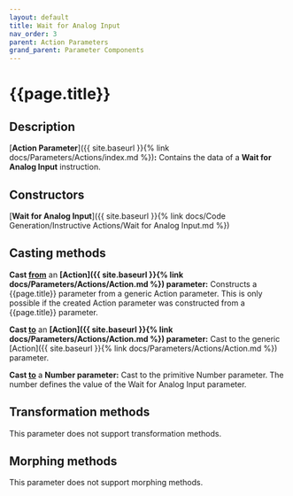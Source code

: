 ```yaml
---
layout: default
title: Wait for Analog Input
nav_order: 3
parent: Action Parameters
grand_parent: Parameter Components
---
```


# **{{page.title}}**

## **Description**

[**Action Parameter**]({{ site.baseurl }}{% link docs/Parameters/Actions/index.md %})**:** 
Contains the data of a **Wait for Analog Input** instruction.

## **Constructors**

[**Wait for Analog Input**]({{ site.baseurl }}{% link docs/Code Generation/Instructive Actions/Wait for Analog Input.md %})

## **Casting methods**

**Cast <u>from</u>** an **[Action]({{ site.baseurl }}{% link docs/Parameters/Actions/Action.md %}) parameter:** Constructs a {{page.title}} parameter from a generic Action parameter. This is only possible if the created Action parameter was constructed from a {{page.title}} parameter.

**Cast <u>to</u>** an **[Action]({{ site.baseurl }}{% link docs/Parameters/Actions/Action.md %}) parameter:** Cast to the generic [Action]({{ site.baseurl }}{% link docs/Parameters/Actions/Action.md %}) parameter. 

**Cast <u>to</u>** a **Number parameter:** Cast to the primitive Number parameter. The number defines the value of the Wait for Analog Input parameter.  

## **Transformation methods**

This parameter does not support transformation methods.

## **Morphing methods**

This parameter does not support morphing methods.